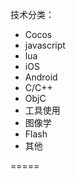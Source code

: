 技术分类：

* Cocos 
* javascript
* lua
* iOS 
* Android  
* C/C++ 
* ObjC 
* 工具使用 
* 图像学
* Flash
* 其他

=====
